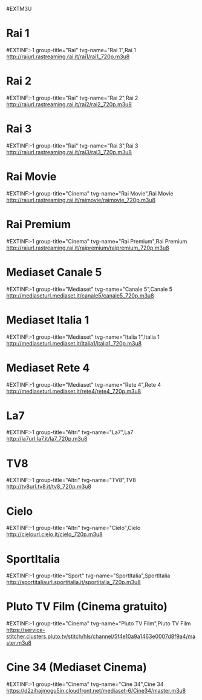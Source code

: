 #EXTM3U

# Rai 1
#EXTINF:-1 group-title="Rai" tvg-name="Rai 1",Rai 1
http://raiurl.rastreaming.rai.it/rai1/rai1_720p.m3u8

# Rai 2
#EXTINF:-1 group-title="Rai" tvg-name="Rai 2",Rai 2
http://raiurl.rastreaming.rai.it/rai2/rai2_720p.m3u8

# Rai 3
#EXTINF:-1 group-title="Rai" tvg-name="Rai 3",Rai 3
http://raiurl.rastreaming.rai.it/rai3/rai3_720p.m3u8

# Rai Movie
#EXTINF:-1 group-title="Cinema" tvg-name="Rai Movie",Rai Movie
http://raiurl.rastreaming.rai.it/raimovie/raimovie_720p.m3u8

# Rai Premium
#EXTINF:-1 group-title="Cinema" tvg-name="Rai Premium",Rai Premium
http://raiurl.rastreaming.rai.it/raipremium/raipremium_720p.m3u8

# Mediaset Canale 5
#EXTINF:-1 group-title="Mediaset" tvg-name="Canale 5",Canale 5
http://mediaseturl.mediaset.it/canale5/canale5_720p.m3u8

# Mediaset Italia 1
#EXTINF:-1 group-title="Mediaset" tvg-name="Italia 1",Italia 1
http://mediaseturl.mediaset.it/italia1/italia1_720p.m3u8

# Mediaset Rete 4
#EXTINF:-1 group-title="Mediaset" tvg-name="Rete 4",Rete 4
http://mediaseturl.mediaset.it/rete4/rete4_720p.m3u8

# La7
#EXTINF:-1 group-title="Altri" tvg-name="La7",La7
http://la7url.la7.it/la7_720p.m3u8

# TV8
#EXTINF:-1 group-title="Altri" tvg-name="TV8",TV8
http://tv8url.tv8.it/tv8_720p.m3u8

# Cielo
#EXTINF:-1 group-title="Altri" tvg-name="Cielo",Cielo
http://cielourl.cielo.it/cielo_720p.m3u8

# SportItalia
#EXTINF:-1 group-title="Sport" tvg-name="SportItalia",SportItalia
http://sportitaliaurl.sportitalia.it/sportitalia_720p.m3u8

# Pluto TV Film (Cinema gratuito)
#EXTINF:-1 group-title="Cinema" tvg-name="Pluto TV Film",Pluto TV Film
https://service-stitcher.clusters.pluto.tv/stitch/hls/channel/5f4e10a9a1463e0007d8f9a4/master.m3u8

# Cine 34 (Mediaset Cinema)
#EXTINF:-1 group-title="Cinema" tvg-name="Cine 34",Cine 34
https://d2zihajmogu5jn.cloudfront.net/mediaset-6/Cine34/master.m3u8
